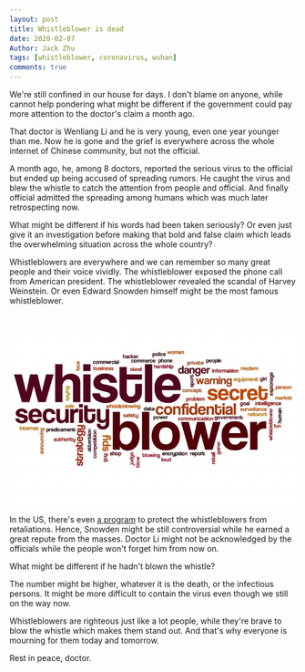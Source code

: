 ```yaml
---
layout: post
title: Whistleblower is dead
date: 2020-02-07
Author: Jack Zhu
tags: [whistleblower, coronavirus, wuhan]
comments: true
---
```


We're still confined in our house for days. I don't blame on anyone, while cannot help pondering what might be different if the government could pay more attention to the doctor's claim a month ago.

That doctor is Wenliang Li and he is very young, even one year younger than me. Now he is gone and the grief is everywhere across the whole internet of Chinese community, but not the official.

A month ago, he, among 8 doctors, reported the serious virus to the official but ended up being accused of spreading rumors. He caught the virus and blew the whistle to catch the attention from people and official. And finally official admitted the spreading among humans which was much later retrospecting now.

What might be different if his words had been taken seriously? Or even just give it an investigation before making that bold and false claim which leads the overwhelming situation across the whole country?

Whistleblowers are everywhere and we can remember so many great people and their voice vividly. The whistleblower exposed the phone
call from American president. The whistleblower revealed the scandal of Harvey Weinstein. Or even Edward Snowden himself might be the most famous whistleblower. 

![whistle](/images/whistle.jpg)

In the US, there's even [a program](https://www.whistleblowers.gov/) to protect the whistleblowers from retaliations. Hence, Snowden might be still controversial while he earned a great repute from the masses. Doctor Li might not be acknowledged by the officials while the people won't forget him from now on.

What might be different if he hadn't blown the whistle?

The number might be higher, whatever it is the death, or the infectious persons. It might be more difficult to contain the virus even though we still on the way now. 

Whistleblowers are righteous just like a lot people, while they're brave to blow the whistle which makes them stand out. And that's why everyone is mourning for them today and tomorrow.

Rest in peace, doctor.